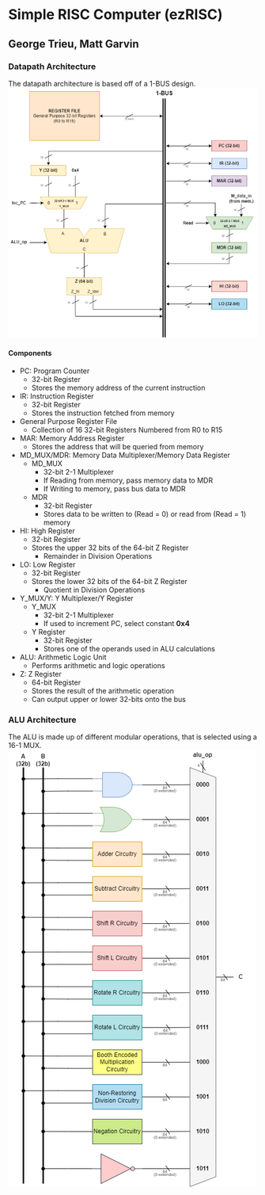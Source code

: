 # Simple RISC Computer (ezRISC)

## George Trieu, Matt Garvin

### Datapath Architecture

The datapath architecture is based off of a 1-BUS design.
![Datapath Architecture Design](./documentation/datapath_architecture.png)
#### Components
- PC: Program Counter
	- 32-bit Register
	- Stores the memory address of the current instruction
- IR: Instruction Register
	- 32-bit Register
	- Stores the instruction fetched from memory
- General Purpose Register File
	- Collection of 16 32-bit Registers Numbered from R0 to R15
- MAR: Memory Address Register
	- Stores the address that will be queried from memory
- MD_MUX/MDR: Memory Data Multiplexer/Memory Data Register
	- MD_MUX
		- 32-bit 2-1 Multiplexer
		- If Reading from memory, pass memory data to MDR
		- If Writing to memory, pass bus data to MDR
	- MDR
		- 32-bit Register
		- Stores data to be written to (Read = 0) or read from (Read = 1) memory
- HI: High Register
	- 32-bit Register
	- Stores the upper 32 bits of the 64-bit Z Register
		- Remainder in Division Operations
- LO: Low Register
	- 32-bit Register
	- Stores the lower 32 bits of the 64-bit Z Register
		- Quotient in Division Operations
- Y_MUX/Y: Y Multiplexer/Y Register
	- Y_MUX
		- 32-bit 2-1 Multiplexer
		- If used to increment PC, select constant **0x4**
	- Y Register
		- 32-bit Register
		- Stores one of the operands used in ALU calculations
- ALU: Arithmetic Logic Unit
	- Performs arithmetic and logic operations
- Z: Z Register
	- 64-bit Register
	- Stores the result of the arithmetic operation
	- Can output upper or lower 32-bits onto the bus
	
### ALU Architecture

The ALU is made up of different modular operations, that is selected using a 16-1 MUX.
![ALU Architecture Design](./documentation/alu_architecture.png)